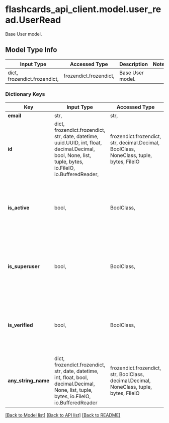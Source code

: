 # flashcards_api_client.model.user_read.UserRead

Base User model.

## Model Type Info
Input Type | Accessed Type | Description | Notes
------------ | ------------- | ------------- | -------------
dict, frozendict.frozendict,  | frozendict.frozendict,  | Base User model. | 

### Dictionary Keys
Key | Input Type | Accessed Type | Description | Notes
------------ | ------------- | ------------- | ------------- | -------------
**email** | str,  | str,  |  | 
**id** | dict, frozendict.frozendict, str, date, datetime, uuid.UUID, int, float, decimal.Decimal, bool, None, list, tuple, bytes, io.FileIO, io.BufferedReader,  | frozendict.frozendict, str, decimal.Decimal, BoolClass, NoneClass, tuple, bytes, FileIO |  | [optional] 
**is_active** | bool,  | BoolClass,  |  | [optional] if omitted the server will use the default value of True
**is_superuser** | bool,  | BoolClass,  |  | [optional] if omitted the server will use the default value of False
**is_verified** | bool,  | BoolClass,  |  | [optional] if omitted the server will use the default value of False
**any_string_name** | dict, frozendict.frozendict, str, date, datetime, int, float, bool, decimal.Decimal, None, list, tuple, bytes, io.FileIO, io.BufferedReader | frozendict.frozendict, str, BoolClass, decimal.Decimal, NoneClass, tuple, bytes, FileIO | any string name can be used but the value must be the correct type | [optional]

[[Back to Model list]](../../README.md#documentation-for-models) [[Back to API list]](../../README.md#documentation-for-api-endpoints) [[Back to README]](../../README.md)

